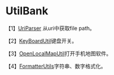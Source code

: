 # UtilBank

【1】[UriParser](https://github.com/LineChen/UtilBank/blob/master/UriParser.java) 从uri中获取file path。

【2】[KeyBoardUtil](https://github.com/LineChen/UtilBank/blob/master/KeyBoardUtil.java)键盘开关。

【3】[OpenLocalMapUtil](https://github.com/LineChen/UtilBank/blob/master/OpenLocalMapUtil.java)打开手机地图软件。

【4】[FormatterUtils](https://github.com/LineChen/UtilBank/blob/master/FormatterUtils.java)字符串、数字格式化。